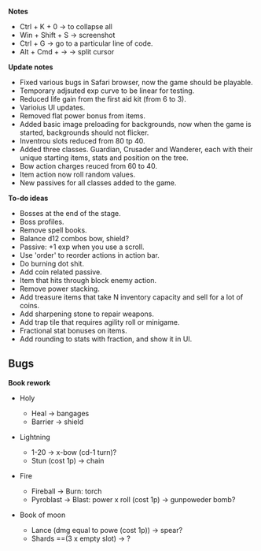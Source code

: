 **Notes**
- Ctrl + K + 0     -> to collapse all
- Win + Shift + S  -> screenshot
- Ctrl + G         -> go to a particular line of code.
- Alt + Cmd + ->   -> split cursor

**Update notes**
- Fixed various bugs in Safari browser, now the game should be playable.
- Temporary adjsuted exp curve to be linear for testing.
- Reduced life gain from the first aid kit (from 6 to 3).
- Varioius UI updates.
- Removed flat power bonus from items.
- Added basic image preloading for backgrounds, now when the game is started, backgrounds should not flicker.
- Inventrou slots reduced from 80 tp 40.
- Added three classes. Guardian, Crusader and Wanderer, each with their unique starting items, stats and position on the tree.
- Bow action charges reuced from 60 to 40.
- Item action now roll random values.
- New passives for all classes added to the game.

**To-do ideas**
- Bosses at the end of the stage.
- Boss profiles.
- Remove spell books.
- Balance d12 combos bow, shield?
- Passive: +1 exp when you use a scroll.
- Use 'order' to reorder actions in action bar.
- Do burning dot shit.
- Add coin related passive.
- Item that hits through block enemy action.
- Remove power stacking.
- Add treasure items that take N inventory capacity and sell for a lot of coins.
- Add sharpening stone to repair weapons.
- Add trap tile that requires agility roll or minigame.
- Fractional stat bonuses on items.
- Add rounding to stats with fraction, and show it in UI.

**Bugs**
-

**Book rework**
- Holy 
    - Heal -> bangages
    - Barrier -> shield

- Lightning
    - 1-20 -> x-bow (cd-1 turn)?
    - Stun (cost 1p) -> chain

- Fire
    - Fireball -> Burn: torch
    - Pyroblast -> Blast: power x roll (cost 1p) -> gunpoweder bomb?

- Book of moon
    - Lance (dmg equal to powe (cost 1p)) -> spear?
    - Shards ==(3 x empty slot) -> ?